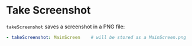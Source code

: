 # Take Screenshot

`takeScreenshot` saves a screenshot in a PNG file:

```yaml
- takeScreenshot: MainScreen    # will be stored as a MainScreen.png
```
